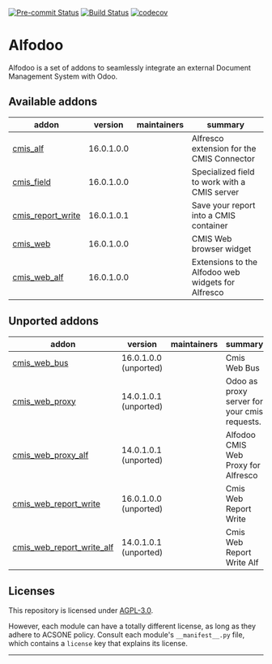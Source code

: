 
<!-- /!\ Non OCA Context : Set here the badge of your runbot / runboat instance. -->
[![Pre-commit Status](https://github.com/acsone/alfodoo/actions/workflows/pre-commit.yml/badge.svg?branch=16.0)](https://github.com/acsone/alfodoo/actions/workflows/pre-commit.yml?query=branch%3A16.0)
[![Build Status](https://github.com/acsone/alfodoo/actions/workflows/test.yml/badge.svg?branch=16.0)](https://github.com/acsone/alfodoo/actions/workflows/test.yml?query=branch%3A16.0)
[![codecov](https://codecov.io/gh/acsone/alfodoo/branch/16.0/graph/badge.svg)](https://codecov.io/gh/acsone/alfodoo)
<!-- /!\ Non OCA Context : Set here the badge of your translation instance. -->

<!-- /!\ do not modify above this line -->

# Alfodoo

Alfodoo is a set of addons to seamlessly integrate an external Document Management System with Odoo.



<!-- /!\ do not modify below this line -->

<!-- prettier-ignore-start -->

[//]: # (addons)

Available addons
----------------
addon | version | maintainers | summary
--- | --- | --- | ---
[cmis_alf](cmis_alf/) | 16.0.1.0.0 |  | Alfresco extension for the CMIS Connector
[cmis_field](cmis_field/) | 16.0.1.0.0 |  | Specialized field to work with a CMIS server
[cmis_report_write](cmis_report_write/) | 16.0.1.0.1 |  | Save your report into a CMIS container
[cmis_web](cmis_web/) | 16.0.1.0.0 |  | CMIS Web browser widget
[cmis_web_alf](cmis_web_alf/) | 16.0.1.0.0 |  | Extensions to the Alfodoo web widgets for Alfresco


Unported addons
---------------
addon | version | maintainers | summary
--- | --- | --- | ---
[cmis_web_bus](cmis_web_bus/) | 16.0.1.0.0 (unported) |  | Cmis Web Bus
[cmis_web_proxy](cmis_web_proxy/) | 14.0.1.0.1 (unported) |  | Odoo as proxy server for your cmis requests.
[cmis_web_proxy_alf](cmis_web_proxy_alf/) | 14.0.1.0.1 (unported) |  | Alfodoo CMIS Web Proxy for Alfresco
[cmis_web_report_write](cmis_web_report_write/) | 16.0.1.0.0 (unported) |  | Cmis Web Report Write
[cmis_web_report_write_alf](cmis_web_report_write_alf/) | 14.0.1.0.1 (unported) |  | Cmis Web Report Write Alf

[//]: # (end addons)

<!-- prettier-ignore-end -->

## Licenses

This repository is licensed under [AGPL-3.0](LICENSE).

However, each module can have a totally different license, as long as they adhere to ACSONE
policy. Consult each module's `__manifest__.py` file, which contains a `license` key
that explains its license.

----
<!-- /!\ Non OCA Context : Set here the full description of your organization. -->
